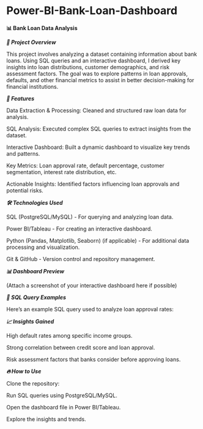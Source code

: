 # Power-BI-Bank-Loan-Dashboard
**📊 Bank Loan Data Analysis**

***📌 Project Overview***

This project involves analyzing a dataset containing information about bank loans. Using SQL queries and an interactive dashboard, I derived key insights into loan distributions, customer demographics, and risk assessment factors. The goal was to explore patterns in loan approvals, defaults, and other financial metrics to assist in better decision-making for financial institutions.


***🚀 Features***

Data Extraction & Processing: Cleaned and structured raw loan data for analysis.

SQL Analysis: Executed complex SQL queries to extract insights from the dataset.

Interactive Dashboard: Built a dynamic dashboard to visualize key trends and patterns.

Key Metrics: Loan approval rate, default percentage, customer segmentation, interest rate distribution, etc.

Actionable Insights: Identified factors influencing loan approvals and potential risks.


***🛠️ Technologies Used***

SQL (PostgreSQL/MySQL) - For querying and analyzing loan data.

Power BI/Tableau - For creating an interactive dashboard.

Python (Pandas, Matplotlib, Seaborn) (if applicable) - For additional data processing and visualization.

Git & GitHub - Version control and repository management.


***📊 Dashboard Preview***

(Attach a screenshot of your interactive dashboard here if possible)

***📝 SQL Query Examples***

Here’s an example SQL query used to analyze loan approval rates:

***📈 Insights Gained***

High default rates among specific income groups.

Strong correlation between credit score and loan approval.

Risk assessment factors that banks consider before approving loans.

***🔥 How to Use***

Clone the repository:

Run SQL queries using PostgreSQL/MySQL.

Open the dashboard file in Power BI/Tableau.

Explore the insights and trends.
